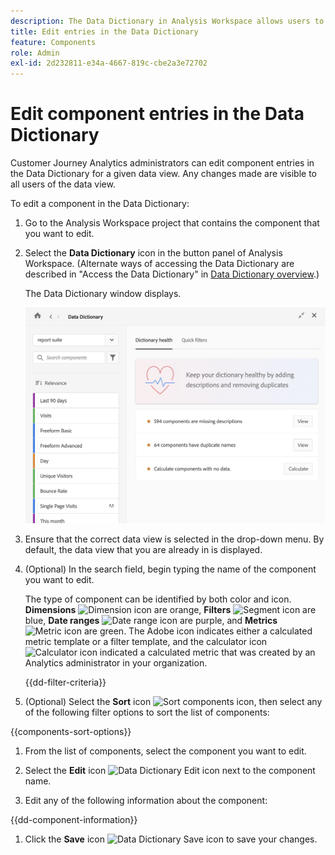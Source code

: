 ```yaml
---
description: The Data Dictionary in Analysis Workspace allows users to catalogue and keep track of the various components in Analysis Workspace, including their intended use, which are approved, which are duplicates, and so forth.
title: Edit entries in the Data Dictionary
feature: Components
role: Admin
exl-id: 2d232811-e34a-4667-819c-cbe2a3e72702
---
```

# Edit component entries in the Data Dictionary

Customer Journey Analytics administrators can edit component entries in the Data Dictionary for a given data view. Any changes made are visible to all users of the data view.

To edit a component in the Data Dictionary:

1. Go to the Analysis Workspace project that contains the component that you want to edit.

1. Select the **Data Dictionary** icon in the button panel of Analysis Workspace. (Alternate ways of accessing the Data Dictionary are described in "Access the Data Dictionary" in [Data Dictionary overview](/help/components/data-dictionary/data-dictionary-overview.md).)

   The Data Dictionary window displays.

   ![Data Dictionary administrator view showing Dictionary Health](assets/data-dictionary-admin.png)

1. Ensure that the correct data view is selected in the drop-down menu. By default, the data view that you are already in is displayed. 

1. (Optional) In the search field, begin typing the name of the component you want to edit.

   The type of component can be identified by both color and icon. **Dimensions** ![Dimension icon](https://spectrum.adobe.com/static/icons/workflow_18/Smock_Data_18_N.svg) are orange, **Filters** ![Segment icon](https://spectrum.adobe.com/static/icons/workflow_18/Smock_Segmentation_18_N.svg) are blue, **Date ranges** ![Date range icon](https://spectrum.adobe.com/static/icons/workflow_18/Smock_Calendar_18_N.svg) are purple, and **Metrics** ![Metric icon](https://spectrum.adobe.com/static/icons/workflow_18/Smock_Event_18_N.svg) are green. The Adobe icon indicates either a calculated metric template or a filter template, and the calculator icon ![Calculator icon](https://spectrum.adobe.com/static/icons/workflow_18/Smock_Calculator_18_N.svg) indicated a calculated metric that was created by an Analytics administrator in your organization. 

   {{dd-filter-criteria}}

1. (Optional) Select the **Sort** icon ![Sort components icon](https://spectrum.adobe.com/static/icons/workflow_18/Smock_SortOrderDown_18_N.svg), then select any of the following filter options to sort the list of components:

{{components-sort-options}}

1. From the list of components, select the component you want to edit.

1. Select the **Edit** icon ![Data Dictionary Edit icon](https://spectrum.adobe.com/static/icons/workflow_18/Smock_Edit_18_N.svg) next to the component name. 

1. Edit any of the following information about the component:

{{dd-component-information}}

1. Click the **Save** icon ![Data Dictionary Save icon](https://spectrum.adobe.com/static/icons/workflow_18/Smock_SaveFloppy_18_N.svg) to save your changes.
